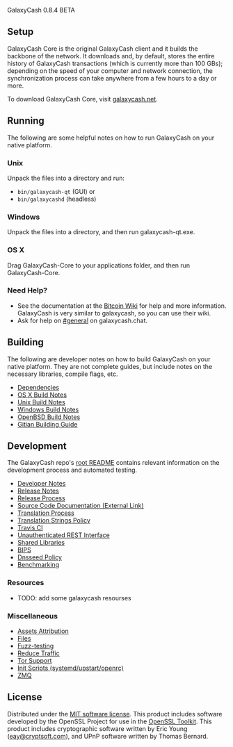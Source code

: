 GalaxyCash 0.8.4 BETA

Setup
---------------------
GalaxyCash Core is the original GalaxyCash client and it builds the backbone of the network. It downloads and, by default, stores the entire history of GalaxyCash transactions (which is currently more than 100 GBs); depending on the speed of your computer and network connection, the synchronization process can take anywhere from a few hours to a day or more.

To download GalaxyCash Core, visit [galaxycash.net](https://galaxycash.net/download).

Running
---------------------
The following are some helpful notes on how to run GalaxyCash on your native platform.

### Unix

Unpack the files into a directory and run:

- `bin/galaxycash-qt` (GUI) or
- `bin/galaxycashd` (headless)

### Windows

Unpack the files into a directory, and then run galaxycash-qt.exe.

### OS X

Drag GalaxyCash-Core to your applications folder, and then run GalaxyCash-Core.

### Need Help?

* See the documentation at the [Bitcoin Wiki](https://en.galaxycash.it/wiki/Main_Page)
for help and more information. GalaxyCash is very similar to galaxycash, so you can use their wiki.
* Ask for help on [#general](https://galaxycash.chat/) on galaxycash.chat.

Building
---------------------
The following are developer notes on how to build GalaxyCash on your native platform. They are not complete guides, but include notes on the necessary libraries, compile flags, etc.

- [Dependencies](dependencies.md)
- [OS X Build Notes](build-osx.md)
- [Unix Build Notes](build-unix.md)
- [Windows Build Notes](build-windows.md)
- [OpenBSD Build Notes](build-openbsd.md)
- [Gitian Building Guide](gitian-building.md)

Development
---------------------
The GalaxyCash repo's [root README](/README.md) contains relevant information on the development process and automated testing.

- [Developer Notes](developer-notes.md)
- [Release Notes](release-notes.md)
- [Release Process](release-process.md)
- [Source Code Documentation (External Link)](none-yet)
- [Translation Process](translation_process.md)
- [Translation Strings Policy](translation_strings_policy.md)
- [Travis CI](travis-ci.md)
- [Unauthenticated REST Interface](REST-interface.md)
- [Shared Libraries](shared-libraries.md)
- [BIPS](bips.md)
- [Dnsseed Policy](dnsseed-policy.md)
- [Benchmarking](benchmarking.md)

### Resources
* TODO: add some galaxycash resourses

### Miscellaneous
- [Assets Attribution](assets-attribution.md)
- [Files](files.md)
- [Fuzz-testing](fuzzing.md)
- [Reduce Traffic](reduce-traffic.md)
- [Tor Support](tor.md)
- [Init Scripts (systemd/upstart/openrc)](init.md)
- [ZMQ](zmq.md)

License
---------------------
Distributed under the [MIT software license](/COPYING).
This product includes software developed by the OpenSSL Project for use in the [OpenSSL Toolkit](https://www.openssl.org/). This product includes
cryptographic software written by Eric Young ([eay@cryptsoft.com](mailto:eay@cryptsoft.com)), and UPnP software written by Thomas Bernard.
